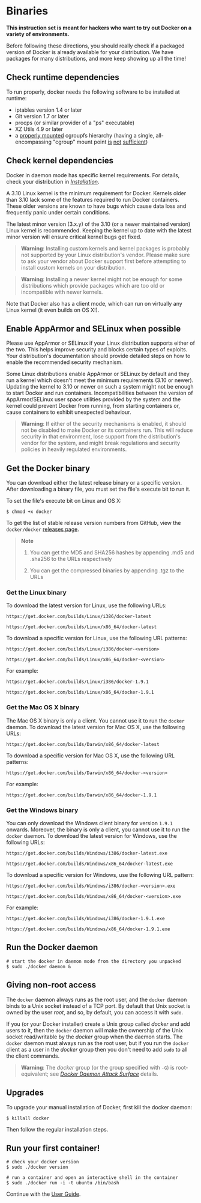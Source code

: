 <!--[metadata]>
+++
title = "Installation from binaries"
description = "Instructions for installing Docker as a binary. Mostly meant for hackers who want to try out Docker on a variety of environments."
keywords = ["binaries, installation, docker, documentation,  linux"]
[menu.main]
parent = "engine_install"
weight = 110
+++
<![end-metadata]-->

# Binaries

**This instruction set is meant for hackers who want to try out Docker
on a variety of environments.**

Before following these directions, you should really check if a packaged
version of Docker is already available for your distribution. We have
packages for many distributions, and more keep showing up all the time!

## Check runtime dependencies

To run properly, docker needs the following software to be installed at
runtime:

 - iptables version 1.4 or later
 - Git version 1.7 or later
 - procps (or similar provider of a "ps" executable)
 - XZ Utils 4.9 or later
 - a [properly mounted](
   https://github.com/tianon/cgroupfs-mount/blob/master/cgroupfs-mount)
   cgroupfs hierarchy (having a single, all-encompassing "cgroup" mount
   point [is](https://github.com/docker/docker/issues/2683)
   [not](https://github.com/docker/docker/issues/3485)
   [sufficient](https://github.com/docker/docker/issues/4568))

## Check kernel dependencies

Docker in daemon mode has specific kernel requirements. For details,
check your distribution in [*Installation*](index.md#on-linux).

A 3.10 Linux kernel is the minimum requirement for Docker.
Kernels older than 3.10 lack some of the features required to run Docker
containers. These older versions are known to have bugs which cause data loss
and frequently panic under certain conditions.

The latest minor version (3.x.y) of the 3.10 (or a newer maintained version)
Linux kernel is recommended. Keeping the kernel up to date with the latest
minor version will ensure critical kernel bugs get fixed.

> **Warning**:
> Installing custom kernels and kernel packages is probably not
> supported by your Linux distribution's vendor. Please make sure to
> ask your vendor about Docker support first before attempting to
> install custom kernels on your distribution.

> **Warning**:
> Installing a newer kernel might not be enough for some distributions
> which provide packages which are too old or incompatible with
> newer kernels.

Note that Docker also has a client mode, which can run on virtually any
Linux kernel (it even builds on OS X!).

## Enable AppArmor and SELinux when possible

Please use AppArmor or SELinux if your Linux distribution supports
either of the two. This helps improve security and blocks certain
types of exploits. Your distribution's documentation should provide
detailed steps on how to enable the recommended security mechanism.

Some Linux distributions enable AppArmor or SELinux by default and
they run a kernel which doesn't meet the minimum requirements (3.10
or newer). Updating the kernel to 3.10 or newer on such a system
might not be enough to start Docker and run containers.
Incompatibilities between the version of AppArmor/SELinux user
space utilities provided by the system and the kernel could prevent
Docker from running, from starting containers or, cause containers to
exhibit unexpected behaviour.

> **Warning**:
> If either of the security mechanisms is enabled, it should not be
> disabled to make Docker or its containers run. This will reduce
> security in that environment, lose support from the distribution's
> vendor for the system, and might break regulations and security
> policies in heavily regulated environments.

## Get the Docker binary

You can download either the latest release binary or a specific version.
After downloading a binary file, you must set the file's execute bit to run it.

To set the file's execute bit on Linux and OS X:

    $ chmod +x docker

To get the list of stable release version numbers from GitHub, view the
`docker/docker` [releases page](https://github.com/docker/docker/releases).

> **Note**
>
> 1) You can get the MD5 and SHA256 hashes by appending .md5 and .sha256 to the URLs respectively
>
> 2) You can get the compressed binaries by appending .tgz to the URLs

### Get the Linux binary

To download the latest version for Linux, use the
following URLs:

    https://get.docker.com/builds/Linux/i386/docker-latest

    https://get.docker.com/builds/Linux/x86_64/docker-latest

To download a specific version for Linux, use the
following URL patterns:

    https://get.docker.com/builds/Linux/i386/docker-<version>

    https://get.docker.com/builds/Linux/x86_64/docker-<version>

For example:

    https://get.docker.com/builds/Linux/i386/docker-1.9.1

    https://get.docker.com/builds/Linux/x86_64/docker-1.9.1


### Get the Mac OS X binary

The Mac OS X binary is only a client. You cannot use it to run the `docker`
daemon. To download the latest version for Mac OS X, use the following URLs:

    https://get.docker.com/builds/Darwin/x86_64/docker-latest

To download a specific version for Mac OS X, use the
following URL patterns:

    https://get.docker.com/builds/Darwin/x86_64/docker-<version>

For example:

    https://get.docker.com/builds/Darwin/x86_64/docker-1.9.1

### Get the Windows binary

You can only download the Windows client binary for version `1.9.1` onwards.
Moreover, the binary is only a client, you cannot use it to run the `docker` daemon.
To download the latest version for Windows, use the following URLs:

    https://get.docker.com/builds/Windows/i386/docker-latest.exe

    https://get.docker.com/builds/Windows/x86_64/docker-latest.exe

To download a specific version for Windows, use the following URL pattern:

    https://get.docker.com/builds/Windows/i386/docker-<version>.exe

    https://get.docker.com/builds/Windows/x86_64/docker-<version>.exe

For example:

    https://get.docker.com/builds/Windows/i386/docker-1.9.1.exe

    https://get.docker.com/builds/Windows/x86_64/docker-1.9.1.exe


## Run the Docker daemon

    # start the docker in daemon mode from the directory you unpacked
    $ sudo ./docker daemon &

## Giving non-root access

The `docker` daemon always runs as the root user, and the `docker`
daemon binds to a Unix socket instead of a TCP port. By default that
Unix socket is owned by the user *root*, and so, by default, you can
access it with `sudo`.

If you (or your Docker installer) create a Unix group called *docker*
and add users to it, then the `docker` daemon will make the ownership of
the Unix socket read/writable by the *docker* group when the daemon
starts. The `docker` daemon must always run as the root user, but if you
run the `docker` client as a user in the *docker* group then you don't
need to add `sudo` to all the client commands.

> **Warning**:
> The *docker* group (or the group specified with `-G`) is root-equivalent;
> see [*Docker Daemon Attack Surface*](../security/security.md#docker-daemon-attack-surface) details.

## Upgrades

To upgrade your manual installation of Docker, first kill the docker
daemon:

    $ killall docker

Then follow the regular installation steps.

## Run your first container!

    # check your docker version
    $ sudo ./docker version

    # run a container and open an interactive shell in the container
    $ sudo ./docker run -i -t ubuntu /bin/bash

Continue with the [User Guide](../userguide/index.md).
